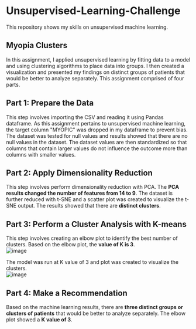 # Unsupervised-Learning-Challenge
This repository shows my skills on unsupervised machine learning.


## Myopia Clusters

In this assignment, I applied unsupervised learning by fitting data to a model and using clustering algorithms to place data into groups. I then created a visualization and presented my findings on distinct groups of patients that would be better to analyze separately.  This assignment comprised of four parts.

## Part 1: Prepare the Data
This step involves importing the CSV and reading it using Pandas dataframe.  As this assignment pertains to unsupervised machine learning, the target column "MYOPIC" was dropped in my dataframe to prevent bias.  The dataset was tested for null values and results showed that there are no null values in the dataset.  The dataset values are then standardized so that columns that contain larger values do not influence the outcome more than columns with smaller values. 

## Part 2: Apply Dimensionality Reduction
This step involves perform dimensionality reduction with PCA.  The **PCA results changed the number of features from 14 to 9**.  The dataset is further reduced with t-SNE and a scatter plot was created to visualize the t-SNE output.  The results showed that there are **distinct clusters**.

## Part 3: Perform a Cluster Analysis with K-means
This step involves creating an elbow plot to identify the best number of clusters.  Based on the elbow plot, the **value of K is 3**.
<br>
![image](https://user-images.githubusercontent.com/91984732/184450612-fb7049b8-708d-48f1-9381-213bd3351749.png)

The model was run at K value of 3 and plot was created to visualize the clusters.
<br>
![image](https://user-images.githubusercontent.com/91984732/184451398-b5c2fac7-0949-499e-8bba-992f44787ed9.png)


## Part 4: Make a Recommendation
Based on the machine learning results, there are **three distinct groups or clusters of patients** that would be better to analyze separately. The elbow plot showed a **K value of 3**.




